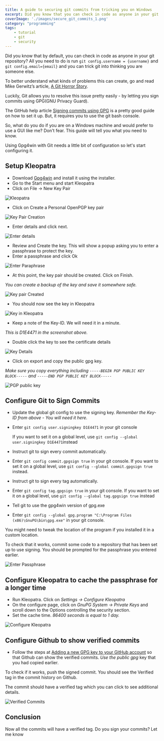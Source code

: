 ```yaml
---
title: A guide to securing git commits from tricking you on Windows
excerpt: Did you know that you can check in code as anyone in your git repository by default? This article shows you how to prevent this problem by using a GUI.
coverImage: './images/secure_git_commits_1.png'
category: "programming"
tags:
    - tutorial
    - git
    - security
---
```


Did you know that by default, you can check in code as anyone in your git repository? All you need to do is run `git config.username = {username}` and `git config.email={email}` and you can trick git into thinking you are someone else.

To better understand what kinds of problems this can create, go and read Mike Gerwitz’s article, [A Git Horror Story](https://mikegerwitz.com/papers/git-horror-story).

Luckily, Git allows you to resolve this issue pretty easily - by letting you sign commits using GPG(GNU Privacy Guard).

The GitHub help article [Signing commits using GPG](https://help.github.com/articles/signing-commits-using-gpg/) is a pretty good guide on how to set it up. But, it requires you to use the git bash console.

So, what do you do if you are on a Windows machine and would prefer to use a GUI like me? Don't fear. This guide will tell you what you need to know.

Using Gpg4win with Git needs a little bit of configuration so let's start configuring it.

## Setup Kleopatra

-   Download [Gpg4win](https://www.gpg4win.org/) and install it using the installer.
-   Go to the Start menu and start Kleopatra
-   Click on File -> New Key Pair

![Kleopatra](./images/secure_git_commits_2.png)

-   Click on Create a Personal OpenPGP key pair

![Key Pair Creation](./images/secure_git_commits_3.png)

-   Enter details and click next.

![Enter details](./images/secure_git_commits_4.png)

-   Review and Create the key. This will show a popup asking you to enter a passphrase to protect the key.
-   Enter a passphrase and click Ok

![Enter Paraphrase](./images/secure_git_commits_5.png)

-   At this point, the key pair should be created. Click on Finish.

_You can create a backup of the key and save it somewhere safe._

![Key pair Created](./images/secure_git_commits_6.png)

-   You should now see the key in Kleopatra

![Key in Kleopatra](./images/secure_git_commits_7.png)

-   Keep a note of the Key-ID. We will need it in a minute.

_This is D1E4471 in the screenshot above._

-   Double click the key to see the certificate details

![Key Details](./images/secure_git_commits_8.png)

-   Click on export and copy the public gpg key.

_Make sure you copy everything including `-----BEGIN PGP PUBLIC KEY BLOCK-----` and `-----END PGP PUBLIC KEY BLOCK-----`_

![PGP public key](./images/secure_git_commits_9.png)

## Configure Git to Sign Commits

-   Update the global git config to use the signing key. _Remember the Key-ID from above - You will need it here._
-   Enter `git config user.signingkey D1E4471` in your git console

    If you want to set it on a global level, use `git config --global user.signingkey D1E4471`instead

-   Instruct git to sign every commit automatically.
-   Enter `git config commit.gpgsign true` in your git console. If you want to set it on a global level, use `git config --global commit.gpgsign true` instead.
-   Instruct git to sign every tag automatically.
-   Enter `git config tag.gpgsign true` in your git console. If you want to set it on a global level, use `git config --global tag.gpgsign true` instead
-   Tell git to use the gpg4win version of gpg.exe
-   Enter `git config --global gpg.program "C:\Program Files (x86)\GnuPG\bin\gpg.exe"` in your git console.

You might need to tweak the location of the program if you installed it in a custom location.

To check that it works, commit some code to a repository that has been set up to use signing. You should be prompted for the passphrase you entered earlier.

![Enter Passphrase](./images/secure_git_commits_10.png)

## Configure Kleopatra to cache the passphrase for a longer time

-   Run Kleopatra. Click on _Settings -> Configure Kleopatra_
-   On the configure page, click on _GnuPG System -> Private Keys_ and scroll down to the Options controlling the security section.
-   Set the cache time. _86400 seconds is equal to 1 day._

![Configure Kleopatra](./images/secure_git_commits_11.png)

## Configure Github to show verified commits

-   Follow the steps at [Adding a new GPG key to your GitHub account](https://help.github.com/articles/adding-a-new-gpg-key-to-your-github-account/) so that Github can show the verified commits. _Use the public gpg_ key that you had copied earlier.

To check if it works, push the signed commit. You should see the Verified tag in the commit history on Github.

The commit should have a verified tag which you can click to see additional details.

![Verified Commits](./images/secure_git_commits_1.png)

## Conclusion

Now all the commits will have a verified tag. Do you sign your commits? Let me know
